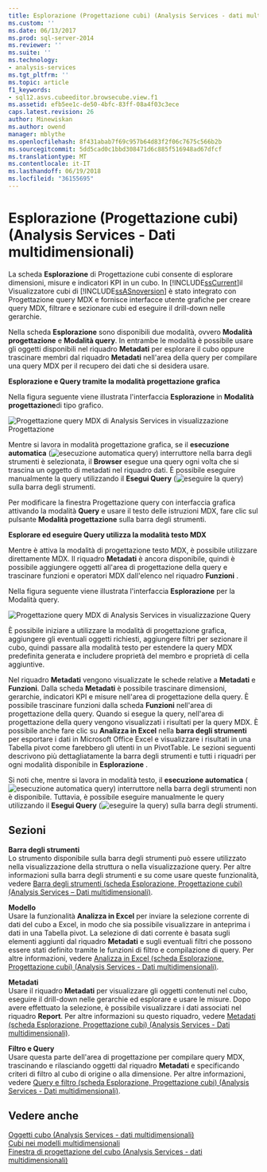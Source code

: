 ```yaml
---
title: Esplorazione (Progettazione cubi) (Analysis Services - dati multidimensionali) | Documenti Microsoft
ms.custom: ''
ms.date: 06/13/2017
ms.prod: sql-server-2014
ms.reviewer: ''
ms.suite: ''
ms.technology:
- analysis-services
ms.tgt_pltfrm: ''
ms.topic: article
f1_keywords:
- sql12.asvs.cubeeditor.browsecube.view.f1
ms.assetid: efb5ee1c-de50-4bfc-83ff-08a4f03c3ece
caps.latest.revision: 26
author: Minewiskan
ms.author: owend
manager: mblythe
ms.openlocfilehash: 8f431abab7f69c957b64d83f2f06c7675c566b2b
ms.sourcegitcommit: 5dd5cad0c1bbd308471d6c885f516948ad67dfcf
ms.translationtype: MT
ms.contentlocale: it-IT
ms.lasthandoff: 06/19/2018
ms.locfileid: "36155695"
---
```

# <a name="browser-cube-designer-analysis-services---multidimensional-data"></a>Esplorazione (Progettazione cubi) (Analysis Services - Dati multidimensionali)
  La scheda **Esplorazione** di Progettazione cubi consente di esplorare dimensioni, misure e indicatori KPI in un cubo. In [!INCLUDE[ssCurrent](../includes/sscurrent-md.md)]il Visualizzatore cubi di [!INCLUDE[ssASnoversion](../includes/ssasnoversion-md.md)] è stato integrato con Progettazione query MDX e fornisce interfacce utente grafiche per creare query MDX, filtrare e sezionare cubi ed eseguire il drill-down nelle gerarchie.  
  
 Nella scheda **Esplorazione** sono disponibili due modalità, ovvero **Modalità progettazione** e **Modalità query**. In entrambe le modalità è possibile usare gli oggetti disponibili nel riquadro **Metadati** per esplorare il cubo oppure trascinare membri dal riquadro **Metadati** nell'area della query per compilare una query MDX per il recupero dei dati che si desidera usare.  
  
 **Esplorazione e Query tramite la modalità progettazione grafica**  
  
 Nella figura seguente viene illustrata l'interfaccia **Esplorazione** in **Modalità progettazione**di tipo grafico.  
  
 ![Progettazione query MDX di Analysis Services in visualizzazione Progettazione](media/rsqd-dsawas-mdx-designmode.gif "Progettazione query MDX di Analysis Services in visualizzazione Progettazione")  
  
 Mentre si lavora in modalità progettazione grafica, se il **esecuzione automatica** (![esecuzione automatica query](media/rsqdicon-autoexecute.gif "esecuzione automatica query")) interruttore nella barra degli strumenti è selezionata, il **Browser** esegue una query ogni volta che si trascina un oggetto di metadati nel riquadro dati. È possibile eseguire manualmente la query utilizzando il **Esegui Query** (![eseguire la query](media/rsqdicon-run.gif "eseguire la query")) sulla barra degli strumenti.  
  
 Per modificare la finestra Progettazione query con interfaccia grafica attivando la modalità **Query** e usare il testo delle istruzioni MDX, fare clic sul pulsante **Modalità progettazione** sulla barra degli strumenti.  
  
 **Esplorare ed eseguire Query utilizza la modalità testo MDX**  
  
 Mentre è attiva la modalità di progettazione testo MDX, è possibile utilizzare direttamente MDX. Il riquadro **Metadati** è ancora disponibile, quindi è possibile aggiungere oggetti all'area di progettazione della query e trascinare funzioni e operatori MDX dall'elenco nel riquadro **Funzioni** .  
  
 Nella figura seguente viene illustrata l'interfaccia **Esplorazione** per la Modalità query.  
  
 ![Progettazione query MDX di Analysis Services in visualizzazione Query](media/rsqd-dsawas-mdx-querymode.gif "Progettazione query MDX di Analysis Services in visualizzazione Query")  
  
 È possibile iniziare a utilizzare la modalità di progettazione grafica, aggiungere gli eventuali oggetti richiesti, aggiungere filtri per sezionare il cubo, quindi passare alla modalità testo per estendere la query MDX predefinita generata e includere proprietà del membro e proprietà di cella aggiuntive.  
  
 Nel riquadro **Metadati** vengono visualizzate le schede relative a **Metadati** e **Funzioni**. Dalla scheda **Metadati** è possibile trascinare dimensioni, gerarchie, indicatori KPI e misure nell'area di progettazione della query. È possibile trascinare funzioni dalla scheda **Funzioni** nell'area di progettazione della query. Quando si esegue la query, nell'area di progettazione della query vengono visualizzati i risultati per la query MDX. È possibile anche fare clic su **Analizza in Excel** nella **barra degli strumenti** per esportare i dati in Microsoft Office Excel e visualizzare i risultati in una Tabella pivot come farebbero gli utenti in un PivotTable. Le sezioni seguenti descrivono più dettagliatamente la barra degli strumenti e tutti i riquadri per ogni modalità disponibile in **Esplorazione** .  
  
 Si noti che, mentre si lavora in modalità testo, il **esecuzione automatica** (![esecuzione automatica query](media/rsqdicon-autoexecute.gif "esecuzione automatica query")) interruttore nella barra degli strumenti non è disponibile. Tuttavia, è possibile eseguire manualmente le query utilizzando il **Esegui Query** (![eseguire la query](media/rsqdicon-run.gif "eseguire la query")) sulla barra degli strumenti.  
  
## <a name="sections"></a>Sezioni  
 **Barra degli strumenti**  
 Lo strumento disponibile sulla barra degli strumenti può essere utilizzato nella visualizzazione della struttura o nella visualizzazione query. Per altre informazioni sulla barra degli strumenti e su come usare queste funzionalità, vedere [Barra degli strumenti &#40;scheda Esplorazione, Progettazione cubi&#41; &#40;Analysis Services – Dati multidimensionali&#41;](toolbar-browser-tab-cube-designer-analysis-services-multidimensional-data.md).  
  
 **Modello**  
 Usare la funzionalità **Analizza in Excel** per inviare la selezione corrente di dati del cubo a Excel, in modo che sia possibile visualizzare in anteprima i dati in una Tabella pivot. La selezione di dati corrente è basata sugli elementi aggiunti dal riquadro **Metadati** e sugli eventuali filtri che possono essere stati definito tramite le funzioni di filtro e compilazione di query. Per altre informazioni, vedere [Analizza in Excel &#40;scheda Esplorazione, Progettazione cubi&#41; &#40;Analysis Services - Dati multidimensionali&#41;](analyze-in-excel-browser-cube-designer-analysis-services-multidimensional-data.md).  
  
 **Metadati**  
 Usare il riquadro **Metadati** per visualizzare gli oggetti contenuti nel cubo, eseguire il drill-down nelle gerarchie ed esplorare e usare le misure. Dopo avere effettuato la selezione, è possibile visualizzare i dati associati nel riquadro **Report**. Per altre informazioni su questo riquadro, vedere [Metadati &#40;scheda Esplorazione, Progettazione cubi&#41; &#40;Analysis Services - Dati multidimensionali&#41;](metadata-browser-tab-cube-designer-analysis-services-multidimensional-data.md).  
  
 **Filtro e Query**  
 Usare questa parte dell'area di progettazione per compilare query MDX, trascinando e rilasciando oggetti dal riquadro **Metadati** e specificando criteri di filtro al cubo di origine o alla dimensione. Per altre informazioni, vedere [Query e filtro &#40;scheda Esplorazione, Progettazione cubi&#41; &#40;Analysis Services - Dati multidimensionali&#41;](query-filter-browser-cube-designer-analysis-services-multidimensional-data.md).  
  
## <a name="see-also"></a>Vedere anche  
 [Oggetti cubo &#40;Analysis Services - dati multidimensionali&#41;](multidimensional-models-olap-logical-cube-objects/cube-objects-analysis-services-multidimensional-data.md)   
 [Cubi nei modelli multidimensionali](multidimensional-models/cubes-in-multidimensional-models.md)   
 [Finestra di progettazione del cubo &#40;Analysis Services - dati multidimensionali&#41;](cube-designer-analysis-services-multidimensional-data.md)  
  
  